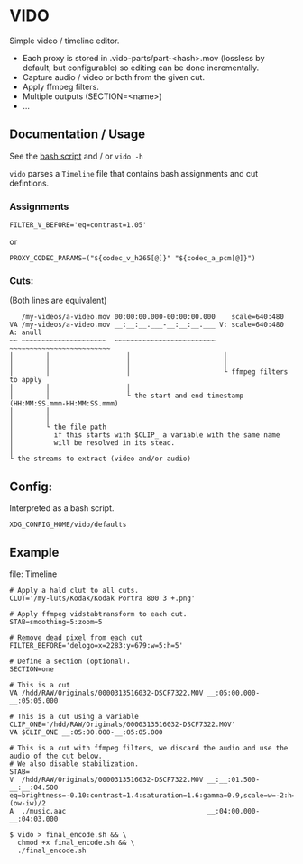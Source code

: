 # VIDO

Simple video / timeline editor.

- Each proxy is stored in .vido-parts/part-&lt;hash&gt;.mov (lossless by default, but configurable)
  so editing can be done incrementally.
- Capture audio / video or both from the given cut.
- Apply ffmpeg filters.
- Multiple outputs (SECTION=&lt;name&gt;)
- ...

## Documentation / Usage

See the [bash script](https://github.com/frizinak/vido/blob/dev/vido) and / or `vido -h`

`vido` parses a `Timeline` file that contains bash assignments and cut defintions.

###  Assignments

`FILTER_V_BEFORE='eq=contrast=1.05'`

or

`PROXY_CODEC_PARAMS=("${codec_v_h265[@]}" "${codec_a_pcm[@]}")`


### Cuts:

(Both lines are equivalent)

```
   /my-videos/a-video.mov 00:00:00.000-00:00:00.000    scale=640:480
VA /my-videos/a-video.mov __:__:__.___-__:__:__.___ V: scale=640:480 A: anull
~~ ~~~~~~~~~~~~~~~~~~~~~  ~~~~~~~~~~~~~~~~~~~~~~~~~ ~~~~~~~~~~~~~~~~~~~~~~~~~
│        │                   │                       │
│        │                   │                       │
│        │                   │                       └ ffmpeg filters to apply
│        │                   │
│        │                   └ the start and end timestamp (HH:MM:SS.mmm-HH:MM:SS.mmm)
│        │
│        │
│        └ the file path
│          if this starts with $CLIP_ a variable with the same name
│          will be resolved in its stead.
│
└ the streams to extract (video and/or audio)

```

## Config:

Interpreted as a bash script.

`XDG_CONFIG_HOME/vido/defaults`

## Example

file: Timeline

```
# Apply a hald clut to all cuts.
CLUT='/my-luts/Kodak/Kodak Portra 800 3 +.png'

# Apply ffmpeg vidstabtransform to each cut.
STAB=smoothing=5:zoom=5

# Remove dead pixel from each cut
FILTER_BEFORE='delogo=x=2283:y=679:w=5:h=5'

# Define a section (optional).
SECTION=one

# This is a cut
VA /hdd/RAW/Originals/0000313516032-DSCF7322.MOV __:05:00.000-__:05:05.000

# This is a cut using a variable
CLIP_ONE='/hdd/RAW/Originals/0000313516032-DSCF7322.MOV'
VA $CLIP_ONE __:05:00.000-__:05:05.000

# This is a cut with ffmpeg filters, we discard the audio and use the audio of the cut below.
# We also disable stabilization.
STAB=
V  /hdd/RAW/Originals/0000313516032-DSCF7322.MOV __:__:01.500-__:__:04.500 eq=brightness=-0.10:contrast=1.4:saturation=1.6:gamma=0.9,scale=w=-2:h=2160,pad=w=3840:h=2160:x=(ow-iw)/2
A  ./music.aac                                   __:04:00.000-__:04:03.000
```

```
$ vido > final_encode.sh && \
  chmod +x final_encode.sh && \
  ./final_encode.sh
```
